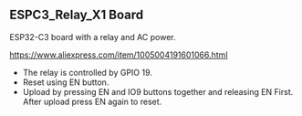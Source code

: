 ## ESPC3_Relay_X1 Board

ESP32-C3 board with a relay and AC power.

https://www.aliexpress.com/item/1005004191601066.html

* The relay is controlled by GPIO 19.
* Reset using EN button.
* Upload by pressing EN and IO9 buttons together and releasing EN First. After upload press EN again to reset.

